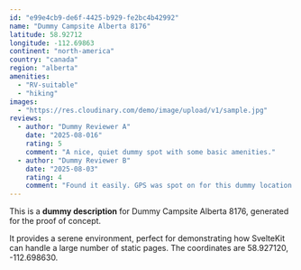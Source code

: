 ```yaml
---
id: "e99e4cb9-de6f-4425-b929-fe2bc4b42992"
name: "Dummy Campsite Alberta 8176"
latitude: 58.92712
longitude: -112.69863
continent: "north-america"
country: "canada"
region: "alberta"
amenities:
  - "RV-suitable"
  - "hiking"
images:
  - "https://res.cloudinary.com/demo/image/upload/v1/sample.jpg"
reviews:
  - author: "Dummy Reviewer A"
    date: "2025-08-016"
    rating: 5
    comment: "A nice, quiet dummy spot with some basic amenities."
  - author: "Dummy Reviewer B"
    date: "2025-08-03"
    rating: 4
    comment: "Found it easily. GPS was spot on for this dummy location."
---
```


This is a **dummy description** for Dummy Campsite Alberta 8176, generated for the proof of concept.

It provides a serene environment, perfect for demonstrating how SvelteKit can handle a large number of static pages. The coordinates are 58.927120, -112.698630.
